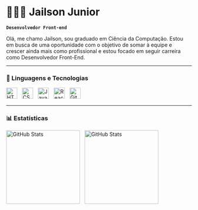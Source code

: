 # 👨🏻‍💻 Jailson Junior

**`Desenvolvedor Front-end`**

Olá, me chamo Jailson, sou graduado em Ciência da Computação. Estou em busca de uma oportunidade com o objetivo de somar à equipe e crescer ainda mais como profissional e estou focado em seguir carreira como Desenvolvedor Front-End.


---

### 🤖 Linguagens e Tecnologias

<img 
    align="left" 
    alt="HTML"
    title="HTML" 
    width="30px" 
    style="padding-right: 10px;" 
    src="https://cdn.jsdelivr.net/gh/devicons/devicon@latest/icons/html5/html5-original.svg" 
/>
<img 
    align="left" 
    alt="CSS" 
    title="CSS"
    width="30px" 
    style="padding-right: 10px;" 
    src="https://cdn.jsdelivr.net/gh/devicons/devicon@latest/icons/css3/css3-original.svg" 
/>
<img 
    align="left" 
    alt="JavaScript" 
    title="JavaScript"
    width="30px" 
    style="padding-right: 10px;" 
    src="https://cdn.jsdelivr.net/gh/devicons/devicon@latest/icons/javascript/javascript-original.svg" 
/>

<img 
    align="left" 
    alt="React"
    title="React" 
    width="30px" 
    style="padding-right: 10px;" 
    src="https://cdn.jsdelivr.net/gh/devicons/devicon@latest/icons/react/react-original.svg" 
/>

<img 
    align="left" 
    alt="Git" 
    title="Git"
    width="30px" 
    style="padding-right: 10px;" 
    src="https://cdn.jsdelivr.net/gh/devicons/devicon@latest/icons/git/git-original.svg" 
/>


<br/>
<br/>

---

### 📊 Estatísticas



<p>
  <img 
    align="left" 
    alt="GitHub Stats"
    height="200" 
    style="padding-right: 10px;" 
    src="https://github-readme-stats.vercel.app/api?username=jailsonjr&show_icons=true&theme=tokyonight&include_all_comits=true&local=pt-br" 
/>

<img 
    align="left" 
    alt="GitHub Stats"
    height="200" 
    style="padding-right: 10px;" 
    src="https://github-readme-stats.vercel.app/api/top-langs/?username=jailsonjr&theme=tokyonight&layout=compact&custom_title=Tecnologias&langs_count=5" 
/>
</p>
